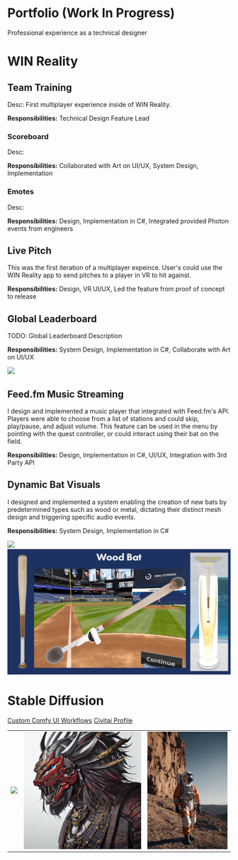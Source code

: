# Portfolio (Work In Progress)
Professional experience as a technical designer

# WIN Reality
## Team Training
Desc: First multiplayer experience inside of WIN Reality.

**Responsibilities:** Technical Design Feature Lead

### Scoreboard
Desc:

**Responsibilities:** Collaborated with Art on UI/UX, System Design, Implementation

### Emotes
Desc:

**Responsibilities:** Design, Implementation in C#, Integrated provided Photon events from engineers

## Live Pitch
This was the first iteration of a multiplayer expeince. User's could use the WIN Reality app to send pitches to a player in VR to hit against.

**Responsibilities:** Design, VR UI/UX, Led the feature from proof of concept to release

## Global Leaderboard
TODO: Global Leaderboard Description

**Responsibilities:** System Design, Implementation in C#, Collaborate with Art on UI/UX

<img src="Assets\Leaderboard.gif">

## Feed.fm Music Streaming
I design and implemented a music player that integrated with Feed.fm's API. Players were able to choose from a list of stations and could skip, play/pause, and adjust volume. This feature can be used in the menu by pointing with the quest controller, or could interact using their bat on the field.

**Responsibilities:** Design, Implementation in C#, UI/UX, Integration with 3rd Party API

## Dynamic Bat Visuals
I designed and implemented a system enabling the creation of new bats by predetermined types such as wood or metal, dictating their distinct mesh design and triggering specific audio events.

**Responsibilities:** System Design, Implementation in C#

<img src="Assets\BatVisuals.gif">
<img src="Assets\WoodBatShowcase.png">

# Stable Diffusion
[Custom Comfy UI Workflows](https://github.com/JacobPoteet/ComfyUI_Workflows)
[Civitai Profile](https://civitai.com/user/JacobPoteet/posts)
<table>
  <tr>
    <td><img src="Assets\AI_Image_1.png"></td>
    <td><img src="Assets\AI_Image_2.png"></td>
    <td><img src="Assets\AI_Image_3.png"></td>
  </tr>
</table>
